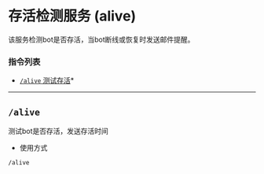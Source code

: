 # 存活检测服务 (alive)

该服务检测bot是否存活，当bot断线或恢复时发送邮件提醒。

###  指令列表

- [`/alive` 测试存活](#alive)*

--- 

##  `/alive`

测试bot是否存活，发送存活时间

- 使用方式

`/alive`